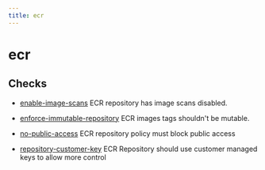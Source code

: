 ```yaml
---
title: ecr
---
```


# ecr

## Checks


- [enable-image-scans](enable-image-scans) ECR repository has image scans disabled.

- [enforce-immutable-repository](enforce-immutable-repository) ECR images tags shouldn't be mutable.

- [no-public-access](no-public-access) ECR repository policy must block public access

- [repository-customer-key](repository-customer-key) ECR Repository should use customer managed keys to allow more control



